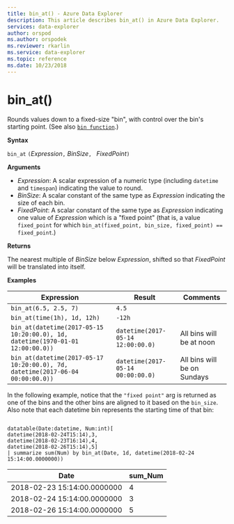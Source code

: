 ```yaml
---
title: bin_at() - Azure Data Explorer
description: This article describes bin_at() in Azure Data Explorer.
services: data-explorer
author: orspod
ms.author: orspodek
ms.reviewer: rkarlin
ms.service: data-explorer
ms.topic: reference
ms.date: 10/23/2018
---
```

# bin_at()

Rounds values down to a fixed-size "bin", with control over the bin's starting point.
(See also [`bin function`](./binfunction.md).)

**Syntax**

`bin_at` `(`*Expression*`,` *BinSize*`, ` *FixedPoint*`)`

**Arguments**

* *Expression*: A scalar expression of a numeric type (including `datetime` and `timespan`)
  indicating the value to round.
* *BinSize*: A scalar constant of the same type as *Expression* indicating
  the size of each bin. 
* *FixedPoint*: A scalar constant of the same type as *Expression* indicating
  one value of *Expression* which is a "fixed point" (that is, a value `fixed_point`
  for which `bin_at(fixed_point, bin_size, fixed_point) == fixed_point`.)

**Returns**

The nearest multiple of *BinSize* below *Expression*, shifted so that *FixedPoint*
will be translated into itself.

**Examples**

|Expression                                                                    |Result                           |Comments                   |
|------------------------------------------------------------------------------|---------------------------------|---------------------------|
|`bin_at(6.5, 2.5, 7)`                                                         |`4.5`                            ||
|`bin_at(time(1h), 1d, 12h)`                                                   |`-12h`                           ||
|`bin_at(datetime(2017-05-15 10:20:00.0), 1d, datetime(1970-01-01 12:00:00.0))`|`datetime(2017-05-14 12:00:00.0)`|All bins will be at noon   |
|`bin_at(datetime(2017-05-17 10:20:00.0), 7d, datetime(2017-06-04 00:00:00.0))`|`datetime(2017-05-14 00:00:00.0)`|All bins will be on Sundays|


In the following example, notice that the `"fixed point"` arg is returned as one of the bins and the other bins are aligned to it based on the `bin_size`. Also note that each datetime bin represents the starting time of that bin:

<!-- csl: https://help.kusto.windows.net:443/Samples -->
```kusto

datatable(Date:datetime, Num:int)[
datetime(2018-02-24T15:14),3,
datetime(2018-02-23T16:14),4,
datetime(2018-02-26T15:14),5]
| summarize sum(Num) by bin_at(Date, 1d, datetime(2018-02-24 15:14:00.0000000)) 
```

|Date|sum_Num|
|---|---|
|2018-02-23 15:14:00.0000000|4|
|2018-02-24 15:14:00.0000000|3|
|2018-02-26 15:14:00.0000000|5|
